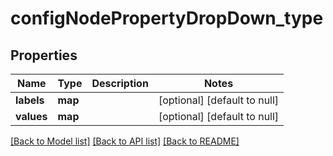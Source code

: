 # configNodePropertyDropDown_type

## Properties
Name | Type | Description | Notes
------------ | ------------- | ------------- | -------------
**labels** | **map** |  | [optional] [default to null]
**values** | **map** |  | [optional] [default to null]

[[Back to Model list]](../README.md#documentation-for-models) [[Back to API list]](../README.md#documentation-for-api-endpoints) [[Back to README]](../README.md)


